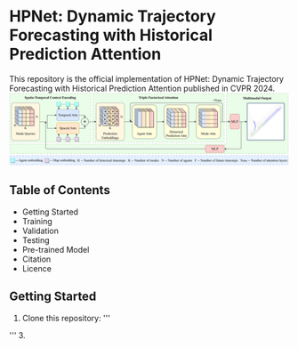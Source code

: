 # HPNet: Dynamic Trajectory Forecasting with Historical Prediction Attention
This repository is the official implementation of HPNet: Dynamic Trajectory Forecasting with Historical Prediction Attention published in CVPR 2024.
![AnoverviewofHPNet](assets/HPNet.png)

## Table of Contents
+ Getting Started
+ Training
+ Validation
+ Testing
+ Pre-trained Model
+ Citation
+ Licence

## Getting Started
1. Clone this repository:
'''

'''
3. 

